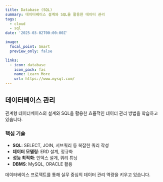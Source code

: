 ```yaml
---
title: Database (SQL)
summary: 데이터베이스 설계와 SQL을 활용한 데이터 관리
tags:
  - cloud
  - sql
date: '2025-03-02T00:00:00Z'

image:
  focal_point: Smart
  preview_only: false

links:
  - icon: database
    icon_pack: fas
    name: Learn More
    url: https://www.mysql.com/
---
```


## 데이터베이스 관리

관계형 데이터베이스의 설계와 SQL을 활용한 효율적인 데이터 관리 방법을 학습하고 있습니다.

### 핵심 기술
- **SQL**: SELECT, JOIN, 서브쿼리 등 복잡한 쿼리 작성
- **데이터 모델링**: ERD 설계, 정규화
- **성능 최적화**: 인덱스 설계, 쿼리 튜닝
- **DBMS**: MySQL, ORACLE 활용

데이터베이스 프로젝트를 통해 실무 중심의 데이터 관리 역량을 키우고 있습니다.